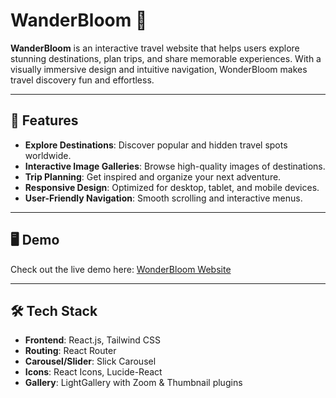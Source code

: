 # WanderBloom 🌸

**WanderBloom** is an interactive travel website that helps users explore stunning destinations, plan trips, and share memorable experiences. With a visually immersive design and intuitive navigation, WonderBloom makes travel discovery fun and effortless.

---

## 🌟 Features

- **Explore Destinations**: Discover popular and hidden travel spots worldwide.  
- **Interactive Image Galleries**: Browse high-quality images of destinations.  
- **Trip Planning**: Get inspired and organize your next adventure.  
- **Responsive Design**: Optimized for desktop, tablet, and mobile devices.  
- **User-Friendly Navigation**: Smooth scrolling and interactive menus.  

---

## 🖥️ Demo

Check out the live demo here: [WonderBloom Website](https://trip-buddy-three.vercel.app/)  

---

## 🛠️ Tech Stack

- **Frontend**: React.js, Tailwind CSS  
- **Routing**: React Router  
- **Carousel/Slider**: Slick Carousel  
- **Icons**: React Icons, Lucide-React  
- **Gallery**: LightGallery with Zoom & Thumbnail plugins  
